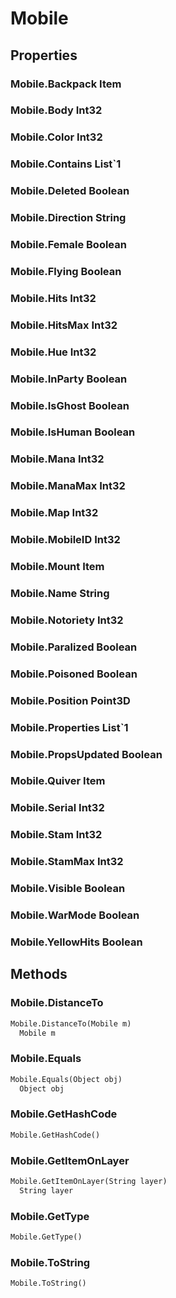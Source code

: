 # Mobile    

## Properties  
### Mobile.Backpack __Item__
### Mobile.Body __Int32__
### Mobile.Color __Int32__
### Mobile.Contains __List`1__
### Mobile.Deleted __Boolean__
### Mobile.Direction __String__
### Mobile.Female __Boolean__
### Mobile.Flying __Boolean__
### Mobile.Hits __Int32__
### Mobile.HitsMax __Int32__
### Mobile.Hue __Int32__
### Mobile.InParty __Boolean__
### Mobile.IsGhost __Boolean__
### Mobile.IsHuman __Boolean__
### Mobile.Mana __Int32__
### Mobile.ManaMax __Int32__
### Mobile.Map __Int32__
### Mobile.MobileID __Int32__
### Mobile.Mount __Item__
### Mobile.Name __String__
### Mobile.Notoriety __Int32__
### Mobile.Paralized __Boolean__
### Mobile.Poisoned __Boolean__
### Mobile.Position __Point3D__
### Mobile.Properties __List`1__
### Mobile.PropsUpdated __Boolean__
### Mobile.Quiver __Item__
### Mobile.Serial __Int32__
### Mobile.Stam __Int32__
### Mobile.StamMax __Int32__
### Mobile.Visible __Boolean__
### Mobile.WarMode __Boolean__
### Mobile.YellowHits __Boolean__ 
## Methods  
### Mobile.DistanceTo
``` python
Mobile.DistanceTo(Mobile m)
  Mobile m 
```
### Mobile.Equals
``` python
Mobile.Equals(Object obj)
  Object obj 
```
### Mobile.GetHashCode
``` python
Mobile.GetHashCode()

```
### Mobile.GetItemOnLayer
``` python
Mobile.GetItemOnLayer(String layer)
  String layer 
```
### Mobile.GetType
``` python
Mobile.GetType()

```
### Mobile.ToString
``` python
Mobile.ToString()

```